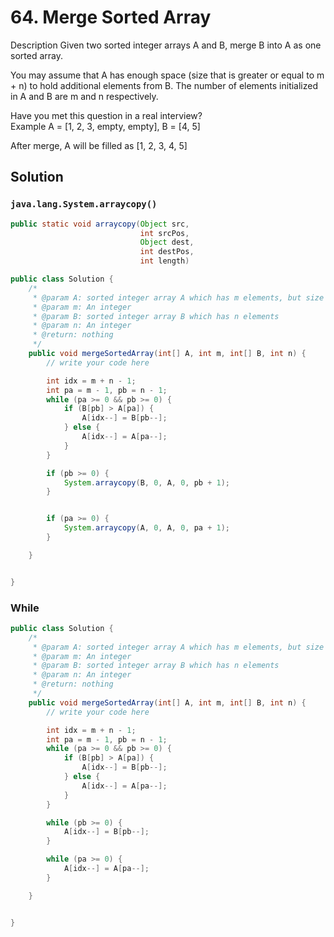 # 64. Merge Sorted Array
Description
Given two sorted integer arrays A and B, merge B into A as one sorted array.

You may assume that A has enough space (size that is greater or equal to m + n) to hold additional elements from B. The number of elements initialized in A and B are m and n respectively.

Have you met this question in a real interview?  
Example
A = [1, 2, 3, empty, empty], B = [4, 5]

After merge, A will be filled as [1, 2, 3, 4, 5]



## Solution

### `java.lang.System.arraycopy()`

```java
public static void arraycopy(Object src,
                             int srcPos,
                             Object dest,
                             int destPos,
                             int length)
```

```java
public class Solution {
    /*
     * @param A: sorted integer array A which has m elements, but size of A is m+n
     * @param m: An integer
     * @param B: sorted integer array B which has n elements
     * @param n: An integer
     * @return: nothing
     */
    public void mergeSortedArray(int[] A, int m, int[] B, int n) {
        // write your code here

        int idx = m + n - 1;
        int pa = m - 1, pb = n - 1;
        while (pa >= 0 && pb >= 0) {
            if (B[pb] > A[pa]) {
                A[idx--] = B[pb--];
            } else {
                A[idx--] = A[pa--];
            }
        }

        if (pb >= 0) {
            System.arraycopy(B, 0, A, 0, pb + 1);
        }


        if (pa >= 0) {
            System.arraycopy(A, 0, A, 0, pa + 1);
        }

    }


}
```

### While

```java
public class Solution {
    /*
     * @param A: sorted integer array A which has m elements, but size of A is m+n
     * @param m: An integer
     * @param B: sorted integer array B which has n elements
     * @param n: An integer
     * @return: nothing
     */
    public void mergeSortedArray(int[] A, int m, int[] B, int n) {
        // write your code here

        int idx = m + n - 1;
        int pa = m - 1, pb = n - 1;
        while (pa >= 0 && pb >= 0) {
            if (B[pb] > A[pa]) {
                A[idx--] = B[pb--];
            } else {
                A[idx--] = A[pa--];
            }
        }

        while (pb >= 0) {
            A[idx--] = B[pb--];
        }

        while (pa >= 0) {
            A[idx--] = A[pa--];
        }

    }


}
```
